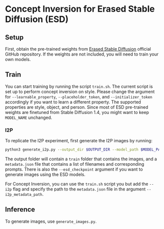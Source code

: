# Concept Inversion for Erased Stable Diffusion (ESD)

## Setup
First, obtain the pre-trained weights from [Erased Stable Diffusion](https://erasing.baulab.info/) official GitHub repository. If the weights are not included, you will need to train your own models. 

## Train
You can start training by running the script `train.sh`. The current script is set up to perform concept inversion on style. Please change the argument for `--learnable_property`, `--placeholder_token`, and `--initializer_token` accordingly if you want to learn a different property. The supported properties are style, object, and person. Since most of ESD pre-trained weights are finetuned from Stable Diffusion 1.4, you might want to keep `MODEL_NAME` unchanged.

### I2P
To replicate the I2P experiment, first generate the I2P images by running:

```bash
python3 generate_i2p.py --output_dir $OUTPUT_DIR --model_path $MODEL_PATH
```

The output folder will contain a `train` folder that contains the images, and a `metadata.json` file that contains a list of filenames and corresponding prompts. There is also the `--esd_checkpoint` argument if you want to generate images using the ESD models.

For Concept Inversion, you can use the `train.sh` script you but add the `--i2p` flag and specify the path to the `metadata.json` file in the argument `--i2p_metadata_path`.

## Inference
To generate images, use `generate_images.py`.